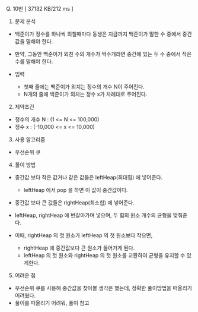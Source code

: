 Q. 10번 [ 37132 KB/212 ms ]

1. 문제 분석
- 백준이가 정수를 하나씩 외칠때마다 동생은 지금까지 백준이가 말한 수 중에서 중간값을 말해야 한다. 
- 만약, 그동안 백준이가 외친 수의 개수가 짝수개라면 중간에 있는 두 수 중에서 작은 수를 말해야 한다.

- 입력
  - 첫째 줄에는 백준이가 외치는 정수의 개수 N이 주어진다.
  - N개의 줄에 백준이가 외치는 정수 x가 차례대로 주어진다.

2. 제약조건
- 정수의 개수 N : (1 <= N <= 100,000)
- 정수 x : (-10,000 <= x <= 10,000)

3. 사용 알고리즘
- 우선순위 큐

4. 풀이 방법
- 중간값 보다 작은 값거나 같은 값들은 leftHeap(최대힙) 에 넣어준다.
  - leftHeap 에서 pop 을 하면 이 값이 중간값이다.
- 중간값 보다 큰 값들은 rightHeap(최소힙) 에 넣어준다.


- leftHeap, rightHeap 에 번갈아가며 넣으며, 두 힙의 원소 개수의 균형을 맞춰준다.
- 이때, rightHeap 의 첫 원소가 leftHeap 의 첫 원소보다 작으면, 
  - rightHeap 에 중간값보다 큰 원소가 들어가게 된다.
  - leftHeap 의 첫 원소와 rightHeap 의 첫 원소를 교환하여 균형을 유지할 수 있게한다.


5. 어려운 점
- 우선순위 큐를 사용해 중간값을 찾아볼 생각은 했는데, 정확한 풀이방법을 떠올리기 어려웠다.
- 풀이를 떠올리기 어려워, 풀이 참고